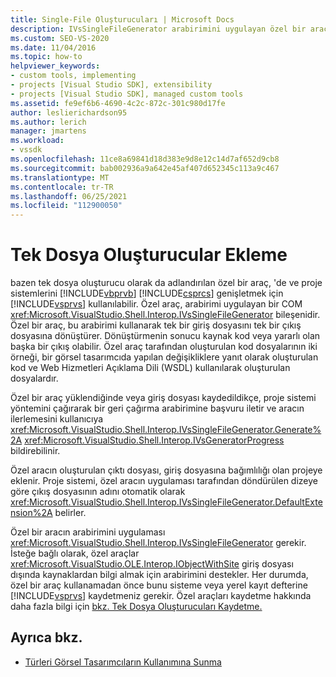 ```yaml
---
title: Single-File Oluşturucuları | Microsoft Docs
description: IVsSingleFileGenerator arabirimini uygulayan özel bir araç kullanarak Visual Basic ve Visual C# proje sistemlerini Visual Studio.
ms.custom: SEO-VS-2020
ms.date: 11/04/2016
ms.topic: how-to
helpviewer_keywords:
- custom tools, implementing
- projects [Visual Studio SDK], extensibility
- projects [Visual Studio SDK], managed custom tools
ms.assetid: fe9ef6b6-4690-4c2c-872c-301c980d17fe
author: leslierichardson95
ms.author: lerich
manager: jmartens
ms.workload:
- vssdk
ms.openlocfilehash: 11ce8a69841d18d383e9d8e12c14d7af652d9cb8
ms.sourcegitcommit: bab002936a9a642e45af407d652345c113a9c467
ms.translationtype: MT
ms.contentlocale: tr-TR
ms.lasthandoff: 06/25/2021
ms.locfileid: "112900050"
---
```

# <a name="implementing-single-file-generators"></a>Tek Dosya Oluşturucular Ekleme
bazen tek dosya oluşturucu olarak da adlandırılan özel bir araç, 'de ve proje sistemlerini [!INCLUDE[vbprvb](../../code-quality/includes/vbprvb_md.md)] [!INCLUDE[csprcs](../../data-tools/includes/csprcs_md.md)] genişletmek için [!INCLUDE[vsprvs](../../code-quality/includes/vsprvs_md.md)] kullanılabilir. Özel araç, arabirimi uygulayan bir COM <xref:Microsoft.VisualStudio.Shell.Interop.IVsSingleFileGenerator> bileşenidir. Özel bir araç, bu arabirimi kullanarak tek bir giriş dosyasını tek bir çıkış dosyasına dönüştürer. Dönüştürmenin sonucu kaynak kod veya yararlı olan başka bir çıkış olabilir. Özel araç tarafından oluşturulan kod dosyalarının iki örneği, bir görsel tasarımcıda yapılan değişikliklere yanıt olarak oluşturulan kod ve Web Hizmetleri Açıklama Dili (WSDL) kullanılarak oluşturulan dosyalardır.

 Özel bir araç yüklendiğinde veya giriş dosyası kaydedildikçe, proje sistemi yöntemini çağırarak bir geri çağırma arabirimine başvuru iletir ve aracın ilerlemesini kullanıcıya <xref:Microsoft.VisualStudio.Shell.Interop.IVsSingleFileGenerator.Generate%2A> <xref:Microsoft.VisualStudio.Shell.Interop.IVsGeneratorProgress> bildirebilinir.

 Özel aracın oluşturulan çıktı dosyası, giriş dosyasına bağımlılığı olan projeye eklenir. Proje sistemi, özel aracın uygulaması tarafından döndürülen dizeye göre çıkış dosyasının adını otomatik olarak <xref:Microsoft.VisualStudio.Shell.Interop.IVsSingleFileGenerator.DefaultExtension%2A> belirler.

 Özel bir aracın arabirimini uygulaması <xref:Microsoft.VisualStudio.Shell.Interop.IVsSingleFileGenerator> gerekir. İsteğe bağlı olarak, özel araçlar <xref:Microsoft.VisualStudio.OLE.Interop.IObjectWithSite> giriş dosyası dışında kaynaklardan bilgi almak için arabirimini destekler. Her durumda, özel bir araç kullanamadan önce bunu sisteme veya yerel kayıt defterine [!INCLUDE[vsprvs](../../code-quality/includes/vsprvs_md.md)] kaydetmeniz gerekir. Özel araçları kaydetme hakkında daha fazla bilgi için [bkz. Tek Dosya Oluşturucuları Kaydetme.](../../extensibility/internals/registering-single-file-generators.md)

## <a name="see-also"></a>Ayrıca bkz.
- [Türleri Görsel Tasarımcıların Kullanımına Sunma](../../extensibility/internals/exposing-types-to-visual-designers.md)
